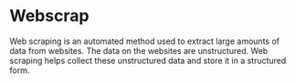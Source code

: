 # Webscrap
Web scraping is an automated method used to extract large amounts of data from websites. The data on the websites are unstructured. Web scraping helps collect these unstructured data and store it in a structured form.
